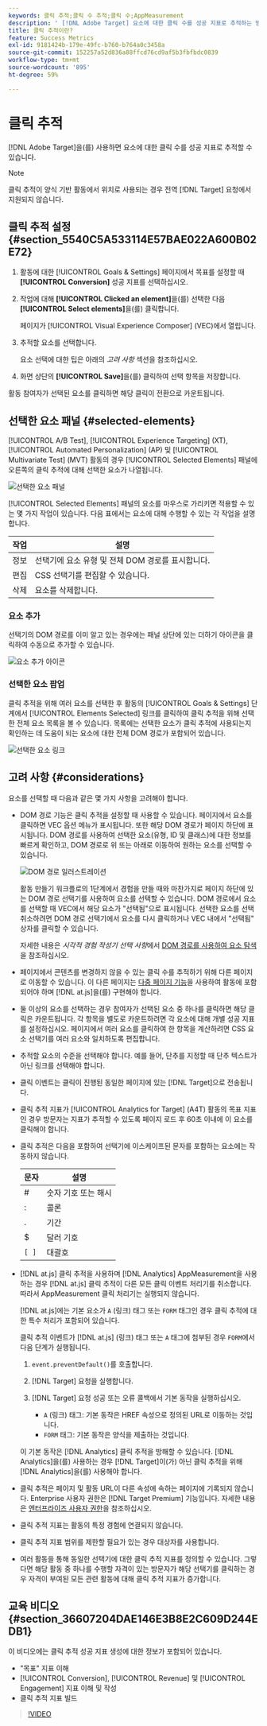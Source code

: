 ```yaml
---
keywords: 클릭 추적;클릭 수 추적;클릭 수;AppMeasurement
description: ' [!DNL Adobe Target] 요소에 대한 클릭 수를 성공 지표로 추적하는 방법에 대해 알아봅니다.'
title: 클릭 추적이란?
feature: Success Metrics
exl-id: 9181424b-179e-49fc-b760-b764a0c3458a
source-git-commit: 152257a52d836a88ffcd76cd9af5b3fbfbdc0839
workflow-type: tm+mt
source-wordcount: '895'
ht-degree: 59%

---
```


# 클릭 추적

[!DNL Adobe Target]을(를) 사용하면 요소에 대한 클릭 수를 성공 지표로 추적할 수 있습니다.

>[!NOTE]
>
>클릭 추적이 양식 기반 활동에서 위치로 사용되는 경우 전역 [!DNL Target] 요청에서 지원되지 않습니다.

## 클릭 추적 설정 {#section_5540C5A533114E57BAE022A600B02E72}

1. 활동에 대한 [!UICONTROL Goals & Settings] 페이지에서 목표를 설정할 때 **[!UICONTROL Conversion]** 성공 지표를 선택하십시오.
1. 작업에 대해 **[!UICONTROL Clicked an element]**&#x200B;을(를) 선택한 다음 **[!UICONTROL Select elements]**&#x200B;을(를) 클릭합니다.

   페이지가 [!UICONTROL Visual Experience Composer] (VEC)에서 열립니다.

1. 추적할 요소를 선택합니다.

   요소 선택에 대한 팁은 아래의 *고려 사항* 섹션을 참조하십시오.

1. 화면 상단의 **[!UICONTROL Save]**&#x200B;을(를) 클릭하여 선택 항목을 저장합니다.

활동 참여자가 선택된 요소를 클릭하면 해당 클릭이 전환으로 카운트됩니다.

## 선택한 요소 패널 {#selected-elements}

[!UICONTROL A/B Test], [!UICONTROL Experience Targeting] (XT), [!UICONTROL Automated Personalization] (AP) 및 [!UICONTROL Multivariate Test] (MVT) 활동의 경우 [!UICONTROL Selected Elements] 패널에 오른쪽의 클릭 추적에 대해 선택한 요소가 나열됩니다.

![선택한 요소 패널](/help/main/c-activities/r-success-metrics/assets/selected-elements.png)

[!UICONTROL Selected Elements] 패널의 요소를 마우스로 가리키면 적용할 수 있는 몇 가지 작업이 있습니다. 다음 표에서는 요소에 대해 수행할 수 있는 각 작업을 설명합니다.

| 작업 | 설명 |
| --- | --- |
| 정보 | 선택기에 요소 유형 및 전체 DOM 경로를 표시합니다. |
| 편집 | CSS 선택기를 편집할 수 있습니다. |
| 삭제 | 요소를 삭제합니다. |

### 요소 추가

선택기의 DOM 경로를 이미 알고 있는 경우에는 패널 상단에 있는 더하기 아이콘을 클릭하여 수동으로 추가할 수 있습니다.

![요소 추가 아이콘](/help/main/c-activities/r-success-metrics/assets/add-element.png)

### 선택한 요소 팝업

클릭 추적을 위해 여러 요소를 선택한 후 활동의 [!UICONTROL Goals & Settings] 단계에서 [!UICONTROL Elements Selected] 링크를 클릭하여 클릭 추적을 위해 선택한 전체 요소 목록을 볼 수 있습니다. 목록에는 선택한 요소가 클릭 추적에 사용되는지 확인하는 데 도움이 되는 요소에 대한 전체 DOM 경로가 포함되어 있습니다.

![선택한 요소 링크](/help/main/c-activities/r-success-metrics/assets/elements-selected-link.png)

## 고려 사항 {#considerations}

요소를 선택할 때 다음과 같은 몇 가지 사항을 고려해야 합니다.

* DOM 경로 기능은 클릭 추적을 설정할 때 사용할 수 있습니다. 페이지에서 요소를 클릭하면 VEC 옵션 메뉴가 표시됩니다. 또한 해당 DOM 경로가 페이지 하단에 표시됩니다. DOM 경로를 사용하여 선택한 요소(유형, ID 및 클래스)에 대한 정보를 빠르게 확인하고, DOM 경로로 위 또는 아래로 이동하여 원하는 요소를 선택할 수 있습니다.

  ![DOM 경로 일러스트레이션](/help/main/c-activities/r-success-metrics/assets/click-tracking-dom.png)

  활동 만들기 워크플로의 1단계에서 경험을 만들 때와 마찬가지로 페이지 하단에 있는 DOM 경로 선택기를 사용하여 요소를 선택할 수 있습니다. DOM 경로에서 요소를 선택할 때 VEC에서 해당 요소가 &quot;선택됨&quot;으로 표시됩니다. 선택한 요소를 선택 취소하려면 DOM 경로 선택기에서 요소를 다시 클릭하거나 VEC 내에서 &quot;선택됨&quot; 상자를 클릭할 수 있습니다.

  자세한 내용은 *시각적 경험 작성기 선택 사항*&#x200B;에서 [DOM 경로를 사용하여 요소 탐색](/help/main/c-experiences/c-visual-experience-composer/viztarget-options.md#dom-path)을 참조하십시오.

* 페이지에서 콘텐츠를 변경하지 않을 수 있는 클릭 수를 추적하기 위해 다른 페이지로 이동할 수 있습니다. 이 다른 페이지는 [다중 페이지 기능](/help/main/c-experiences/c-visual-experience-composer/multipage-activity.md#concept_277E096063E14813AC5D8EDFA1D2ED48)을 사용하여 활동에 포함되어야 하며 [!DNL at.js]을(를) 구현해야 합니다.
* 둘 이상의 요소를 선택하는 경우 참여자가 선택된 요소 중 하나를 클릭하면 해당 클릭은 카운트됩니다. 각 항목을 별도로 카운트하려면 각 요소에 대해 개별 성공 지표를 설정하십시오. 페이지에서 여러 요소를 클릭하여 한 항목을 계산하려면 CSS 요소 선택기를 여러 요소와 일치하도록 편집합니다.
* 추적할 요소의 수준을 선택해야 합니다. 예를 들어, 단추를 지정할 때 단추 텍스트가 아닌 링크를 선택해야 합니다.
* 클릭 이벤트는 클릭이 진행된 동일한 페이지에 있는 [!DNL Target]으로 전송됩니다.
* 클릭 추적 지표가 [!UICONTROL Analytics for Target] (A4T) 활동의 목표 지표인 경우 방문자는 지표가 추적할 수 있도록 페이지 로드 후 60초 이내에 이 요소를 클릭해야 합니다.
* 클릭 추적은 다음을 포함하여 선택기에 이스케이프된 문자를 포함하는 요소에는 작동하지 않습니다.

  | 문자 | 설명 |
  |---|---|
  | # | 숫자 기호 또는 해시 |
  | : | 콜론 |
  | . | 기간 |
  | $ | 달러 기호 |
  | `[ ]` | 대괄호 |

* [!DNL at.js] 클릭 추적을 사용하며 [!DNL Analytics] AppMeasurement을 사용하는 경우 [!DNL at.js] 클릭 추적이 다른 모든 클릭 이벤트 처리기를 취소합니다. 따라서 AppMeasurement 클릭 처리기는 실행되지 않습니다.

  [!DNL at.js]에는 기본 요소가 `A` (링크) 태그 또는 `FORM` 태그인 경우 클릭 추적에 대한 특수 처리가 포함되어 있습니다.

  클릭 추적 이벤트가 [!DNL at.js] (링크) 태그 또는 `A` 태그에 첨부된 경우 `FORM`에서 다음 단계가 실행됩니다.

   1. `event.preventDefault()`를 호출합니다.

   1. [!DNL Target] 요청을 실행합니다.

   1. [!DNL Target] 요청 성공 또는 오류 콜백에서 기본 동작을 실행하십시오.

      * `A` (링크) 태그: 기본 동작은 HREF 속성으로 정의된 URL로 이동하는 것입니다.
      * `FORM` 태그: 기본 동작은 양식을 제출하는 것입니다.

  이 기본 동작은 [!DNL Analytics] 클릭 추적을 방해할 수 있습니다. [!DNL Analytics]을(를) 사용하는 경우 [!DNL Target]이(가) 아닌 클릭 추적을 위해 [!DNL Analytics]을(를) 사용해야 합니다.

* 클릭 추적은 페이지 및 활동 URL이 다른 속성에 속하는 페이지에 기록되지 않습니다. Enterprise 사용자 권한은 [!DNL Target Premium] 기능입니다. 자세한 내용은 [엔터프라이즈 사용자 권한](/help/main/administrating-target/c-user-management/property-channel/property-channel.md)을 참조하십시오.

* 클릭 추적 지표는 활동의 특정 경험에 연결되지 않습니다.

* 클릭 추적 지표 범위를 제한할 필요가 있는 경우 대상자를 사용합니다.

* 여러 활동을 통해 동일한 선택기에 대한 클릭 추적 지표를 정의할 수 있습니다. 그렇다면 해당 활동 중 하나를 수행할 자격이 있는 방문자가 해당 선택기를 클릭하는 경우 자격이 부여된 모든 관련 활동에 대해 클릭 추적 지표가 증가합니다.

## 교육 비디오 {#section_36607204DAE146E3B8E2C609D244EDB1}

이 비디오에는 클릭 추적 성공 지표 생성에 대한 정보가 포함되어 있습니다.

* &quot;목표&quot; 지표 이해
* [!UICONTROL Conversion], [!UICONTROL Revenue] 및 [!UICONTROL Engagement] 지표 이해 및 작성
* 클릭 추적 지표 빌드

>[!VIDEO](https://video.tv.adobe.com/v/17380)
